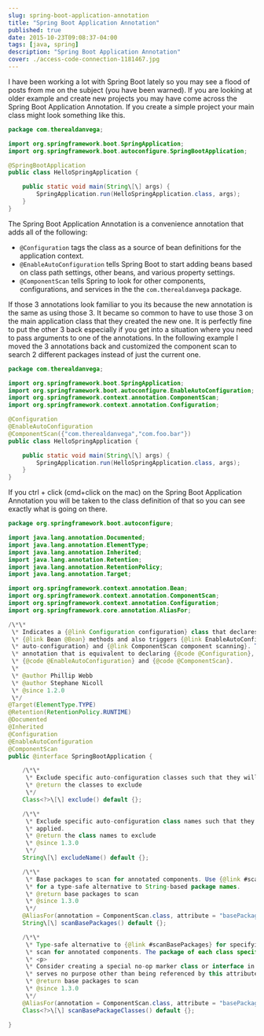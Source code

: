 ```yaml
---
slug: spring-boot-application-annotation
title: "Spring Boot Application Annotation"
published: true
date: 2015-10-23T09:08:37-04:00
tags: [java, spring]
description: "Spring Boot Application Annotation"
cover: ./access-code-connection-1181467.jpg
---
```


I have been working a lot with Spring Boot lately so you may see a flood of posts from me on the subject (you have been warned). If you are looking at older example and create new projects you may have come across the Spring Boot Application Annotation. If you create a simple project your main class might look something like this.

```java
package com.therealdanvega;

import org.springframework.boot.SpringApplication;
import org.springframework.boot.autoconfigure.SpringBootApplication;

@SpringBootApplication
public class HelloSpringApplication {

    public static void main(String\[\] args) {
        SpringApplication.run(HelloSpringApplication.class, args);
    }
}
```

The Spring Boot Application Annotation is a convenience annotation that adds all of the following:

- `@Configuration` tags the class as a source of bean definitions for the application context.
- `@EnableAutoConfiguration` tells Spring Boot to start adding beans based on class path settings, other beans, and various property settings.
- `@ComponentScan` tells Spring to look for other components, configurations, and services in the the `com.therealdanvega` package.

If those 3 annotations look familiar to you its because the new annotation is the same as using those 3. It became so common to have to use those 3 on the main application class that they created the new one. It is perfectly fine to put the other 3 back especially if you get into a situation where you need to pass arguments to one of the annotations. In the following example I moved the 3 annotations back and customized the component scan to search 2 different packages instead of just the current one.

```java
package com.therealdanvega;

import org.springframework.boot.SpringApplication;
import org.springframework.boot.autoconfigure.EnableAutoConfiguration;
import org.springframework.context.annotation.ComponentScan;
import org.springframework.context.annotation.Configuration;

@Configuration
@EnableAutoConfiguration
@ComponentScan({"com.therealdanvega","com.foo.bar"})
public class HelloSpringApplication {

    public static void main(String\[\] args) {
        SpringApplication.run(HelloSpringApplication.class, args);
    }
}
```

If you ctrl + click (cmd+click on the mac) on the Spring Boot Application Annotation you will be taken to the class definition of that so you can see exactly what is going on there.

```java
package org.springframework.boot.autoconfigure;

import java.lang.annotation.Documented;
import java.lang.annotation.ElementType;
import java.lang.annotation.Inherited;
import java.lang.annotation.Retention;
import java.lang.annotation.RetentionPolicy;
import java.lang.annotation.Target;

import org.springframework.context.annotation.Bean;
import org.springframework.context.annotation.ComponentScan;
import org.springframework.context.annotation.Configuration;
import org.springframework.core.annotation.AliasFor;

/\*\*
 \* Indicates a {@link Configuration configuration} class that declares one or more
 \* {@link Bean @Bean} methods and also triggers {@link EnableAutoConfiguration
 \* auto-configuration} and {@link ComponentScan component scanning}. This is a convenience
 \* annotation that is equivalent to declaring {@code @Configuration},
 \* {@code @EnableAutoConfiguration} and {@code @ComponentScan}.
 \*
 \* @author Phillip Webb
 \* @author Stephane Nicoll
 \* @since 1.2.0
 \*/
@Target(ElementType.TYPE)
@Retention(RetentionPolicy.RUNTIME)
@Documented
@Inherited
@Configuration
@EnableAutoConfiguration
@ComponentScan
public @interface SpringBootApplication {

	/\*\*
	 \* Exclude specific auto-configuration classes such that they will never be applied.
	 \* @return the classes to exclude
	 \*/
	Class<?>\[\] exclude() default {};

	/\*\*
	 \* Exclude specific auto-configuration class names such that they will never be
	 \* applied.
	 \* @return the class names to exclude
	 \* @since 1.3.0
	 \*/
	String\[\] excludeName() default {};

	/\*\*
	 \* Base packages to scan for annotated components. Use {@link #scanBasePackageClasses}
	 \* for a type-safe alternative to String-based package names.
	 \* @return base packages to scan
	 \* @since 1.3.0
	 \*/
	@AliasFor(annotation = ComponentScan.class, attribute = "basePackages")
	String\[\] scanBasePackages() default {};

	/\*\*
	 \* Type-safe alternative to {@link #scanBasePackages} for specifying the packages to
	 \* scan for annotated components. The package of each class specified will be scanned.
	 \* <p>
	 \* Consider creating a special no-op marker class or interface in each package that
	 \* serves no purpose other than being referenced by this attribute.
	 \* @return base packages to scan
	 \* @since 1.3.0
	 \*/
	@AliasFor(annotation = ComponentScan.class, attribute = "basePackageClasses")
	Class<?>\[\] scanBasePackageClasses() default {};

}
```

